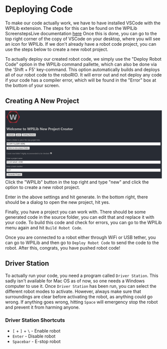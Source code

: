# Deploying Code

To make our code actually work, we have to have installed VSCode with the WPILib extension. The steps for this can be found on the WPILib ScreenstepsLive documentation [here](http://docs.wpilib.org/en/latest/docs/getting-started/getting-started-frc-control-system/wpilib-setup.html)  Once this is done, you can go to the top right corner of the copy of VSCode on your desktop, where you will see an icon for WPILib. If we don't already have a robot code project, you can use the steps below to create a new robot project.

To actually deploy our created robot code, we simply use the "Deploy Robot Code" option in the WPILib command pallette, which can also be done via the 'Shift + F5' key-command.  This option automatically builds and deploys all of our robot code to the roboRIO.  It will error out and not deploy any code if your code has a compiler error, which will be found in the "Error" box at the bottom of your screen.

## Creating A New Project
![WPILIb Project Creator](img/ProjectCreator.PNG)
Click the "WPILib" button in the top right and type "new" and click the option to create a new robot project.

Enter in the above settings and hit generate. In the bottom right, there should be a dialog to open the new project, hit yes.

Finally, you have a project you can work with. There should be some generated code in the source folder, you can edit that and replace it with your code. To build this code and check for errors, you can go to the WPILib menu again and hit `Build Robot Code`.

Once you are connected to a robot either through WiFi or USB tether, you can go to WPILib and then go to `Deploy Robot Code` to send the code to the robot. After this, congrats, you have pushed robot code!

## Driver Station

To actually run your code, you need a program called `Driver Station`. This sadly isn't available for Mac OS as of now, so one needs a Windows computer to use it. Once `Driver Station` has been run, you can select the different robot modes to activate. However, always make sure that surroundings are clear before activating the robot, as anything could go wrong. If anything goes wrong, hitting `Space` will emergency stop the robot and prevent it from harming anyone.

### Driver Station Shortcuts

- `[` + `]` + `\` - Enable robot
- `Enter` - Disable robot
- `Spacebar` - E-stop robot
